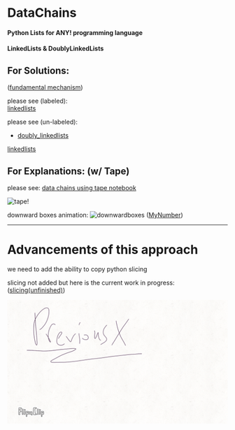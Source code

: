 # DataChains
#### Python Lists for ANY! programming language
#### LinkedLists & DoublyLinkedLists

## For Solutions:  
([fundamental mechanism](explanations/fundamentalmechanism.ipynb))  


  
please see (labeled):  
[linkedlists](explanations/shortandsweet.ipynb)  
  
please see (un-labeled):  
*  [doubly_linkedlists](doubly_linkedlists.ipynb)

[linkedlists](linkedlists.ipynb)


## For Explanations: (w/ Tape)
please see:
[data chains using tape notebook](explanations/data_chains.ipynb)

![tape!](explanations/res/tape.gif)

downward boxes animation:
![downwardboxes](explanations/res/downwardboxes.gif)
([MyNumber](explanations/fundamentalmechanism.ipynb))  



<hr>

# Advancements of this approach  

we need to add the ability to copy python slicing

slicing not added but here is the current work in progress:  
([slicing(unfinished)](slicing_wip/slicing_todo.ipynb))

![hey](slicing_wip/res/previousxanim.gif)
